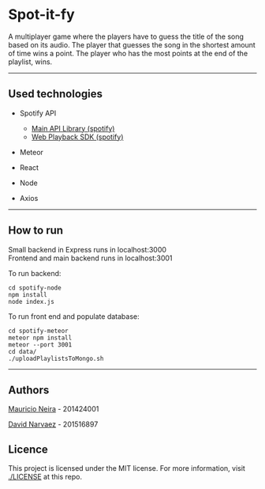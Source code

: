 # Spot-it-fy

A multiplayer game where the players have to guess the title of the song based on its audio. The player that guesses the song in the shortest amount of time wins a point. The player who has the most points at the end of the playlist, wins. 

---
## Used technologies

- Spotify API

  - [Main API Library (spotify)](https://developer.spotify.com/documentation/web-api/reference/)  
  - [Web Playback SDK (spotify)](https://developer.spotify.com/documentation/web-playback-sdk/reference/)
- Meteor
- React
- Node
- Axios



---
## How to run

Small backend in Express runs in localhost:3000  
Frontend and main backend runs in localhost:3001

To run backend: 

```
cd spotify-node
npm install 
node index.js
```

To run front end and populate database:

```
cd spotify-meteor
meteor npm install 
meteor --port 3001
cd data/
./uploadPlaylistsToMongo.sh
```
---
## Authors


[Mauricio Neira](https://mneira10.github.io/ "me") - 201424001

[David Narvaez](https://dnarvaez27.github.io/ "my buddy") - 201516897

## Licence

This project is licensed under the MIT license. For more information, visit [./LICENSE](https://github.com/dnarvaez27/Spot-it-fy/blob/master/LICENSE) at this repo. 
